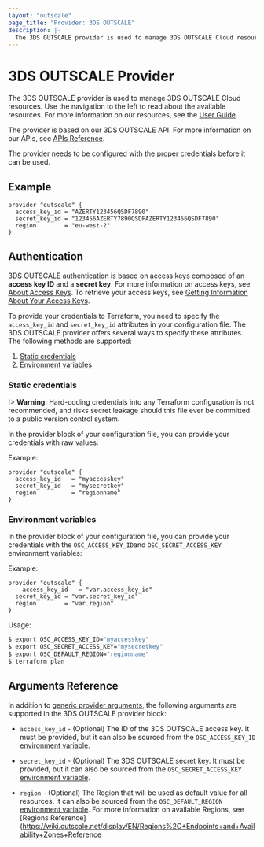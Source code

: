 ```yaml
---
layout: "outscale"
page_title: "Provider: 3DS OUTSCALE"
description: |-
  The 3DS OUTSCALE provider is used to manage 3DS OUTSCALE Cloud resources. The provider needs to be configured with the proper credentials before it can be used.
---
```


# 3DS OUTSCALE Provider

The 3DS OUTSCALE provider is used to manage 3DS OUTSCALE Cloud resources.
Use the navigation to the left to read about the available resources.
For more information on our resources, see the [User Guide](https://wiki.outscale.net/display/EN#).

The provider is based on our 3DS OUTSCALE API. For more information on our APIs, see [APIs Reference](https://wiki.outscale.net/display/EN/3DS+OUTSCALE+APIs+Reference).

The provider needs to be configured with the proper credentials before it can be used.

## Example

```hcl
provider "outscale" {
  access_key_id = "AZERTY123456QSDF7890"
  secret_key_id = "123456AZERTY7890QSDFAZERTY123456QSDF7890"
  region        = "eu-west-2"
}
```

## Authentication

3DS OUTSCALE authentication is based on access keys composed of an **access key ID** and a **secret key**.
For more information on access keys, see [About Access Keys](https://wiki.outscale.net/display/EN/About+Access+Keys).
To retrieve your access keys, see [Getting Information About Your Access Keys](https://wiki.outscale.net/display/EN/Getting+Information+About+Your+Access+Keys).

To provide your credentials to Terraform, you need to specify the `access_key_id` and `secret_key_id` attributes in your configuration file.
The 3DS OUTSCALE provider offers several ways to specify these attributes. The following methods are supported:

1. [Static credentials](#static-credentials)
2. [Environment variables](#environment-variables)

### Static credentials

!> **Warning**: Hard-coding credentials into any Terraform configuration is not recommended, and risks secret leakage should this file ever be committed to a public version control system.

In the provider block of your configuration file, you can provide your credentials with raw values:

Example:

```hcl
provider "outscale" {
  access_key_id   = "myaccesskey"
  secret_key_id   = "mysecretkey"
  region          = "regionname"
}
```

### Environment variables

In the provider block of your configuration file, you can provide your credentials with the `OSC_ACCESS_KEY_ID`and `OSC_SECRET_ACCESS_KEY` environment variables:

Example:

```hcl
provider "outscale" {
	access_key_id   = "var.access_key_id"
  secret_key_id = "var.secret_key_id"
  region        = "var.region"
}
```

Usage:

```bash
$ export OSC_ACCESS_KEY_ID="myaccesskey"
$ export OSC_SECRET_ACCESS_KEY="mysecretkey"
$ export OSC_DEFAULT_REGION="regionname"
$ terraform plan
```

## Arguments Reference

In addition to [generic provider arguments](https://www.terraform.io/docs/configuration/providers.html), the following arguments are supported in the 3DS OUTSCALE provider block:

- `access_key_id` - (Optional) The ID of the 3DS OUTSCALE access key. It must be provided, but it can also be sourced from the `OSC_ACCESS_KEY_ID` [environment variable](#environment-variables).

- `secret_key_id` - (Optional) The 3DS OUTSCALE secret key. It must be provided, but it can also be sourced from the `OSC_SECRET_ACCESS_KEY` [environment variable](#environment-variables).

- `region` - (Optional) The Region that will be used as default value for all resources. It can also be sourced from the `OSC_DEFAULT_REGION` [environment variable](#environment-variables). For more information on available Regions, see [Regions Reference](https://wiki.outscale.net/display/EN/Regions%2C+Endpoints+and+Availability+Zones+Reference